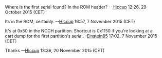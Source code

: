Where is the first serial found? In the ROM header?
--[Hiccup](User:Hiccup "wikilink") 12:26, 29 October 2015 (CET)


Its in the ROM, certainly. --[Hiccup](User:Hiccup "wikilink") 16:57, 7
November 2015 (CET)


It's at 0x50 in the NCCH partition. Shortcut is 0x1150 if you're looking
at a cart dump for the first partition's serial.
-[Einstein95](User:Einstein95 "wikilink") 17:02, 7 November 2015 (CET)


Thanks --[Hiccup](User:Hiccup "wikilink") 13:39, 20 November 2015 (CET)